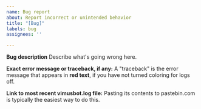 ```yaml
---
name: Bug report
about: Report incorrect or unintended behavior
title: "[Bug]"
labels: bug
assignees: ''

---
```


**Bug description**
Describe what's going wrong here.

**Exact error message or traceback, if any:**
A "traceback" is the error message that appears in **red text**, if you have not turned coloring for logs off.

**Link to most recent vimusbot.log file:**
Pasting its contents to pastebin.com is typically the easiest way to do this.
